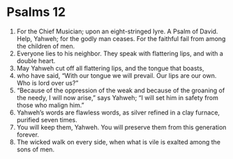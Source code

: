 ﻿
# Psalms 12
1. For the Chief Musician; upon an eight-stringed lyre. A Psalm of David. Help, Yahweh; for the godly man ceases. For the faithful fail from among the children of men. 
2. Everyone lies to his neighbor. They speak with flattering lips, and with a double heart. 
3. May Yahweh cut off all flattering lips, and the tongue that boasts, 
4. who have said, “With our tongue we will prevail. Our lips are our own. Who is lord over us?” 
5. “Because of the oppression of the weak and because of the groaning of the needy, I will now arise,” says Yahweh; “I will set him in safety from those who malign him.” 
6. Yahweh’s words are flawless words, as silver refined in a clay furnace, purified seven times. 
7. You will keep them, Yahweh. You will preserve them from this generation forever. 
8. The wicked walk on every side, when what is vile is exalted among the sons of men. 
